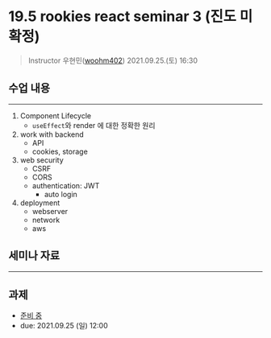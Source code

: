 19.5 rookies react seminar 3 (진도 미확정)
================================

> Instructor 우현민([woohm402](https://github.com/woohm402))
> 2021.09.25.(토) 16:30

## 수업 내용

------------------
1. Component Lifecycle
   - `useEffect`와 render 에 대한 정확한 원리
1. work with backend
   - API
   - cookies, storage
1. web security
   - CSRF
   - CORS
   - authentication: JWT
      - auto login
1. deployment
   - webserver
   - network
   - aws

## 세미나 자료

------------------

## 과제
- [준비 중](assignment.md)
- due: 2021.09.25 (일) 12:00

